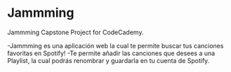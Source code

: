 # Jammming
Jammming Capstone Project for CodeCademy.

-Jammming es una aplicación web la cual te permite buscar tus canciones favoritas en Spotify!
-Te permite añadir las canciones que desees a una Playlist, la cual podrás renombrar y guardarla en tu cuenta de Spotify.

